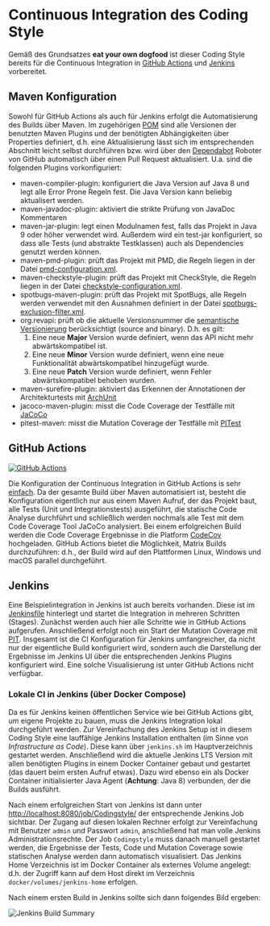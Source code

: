 # Continuous Integration des Coding Style

Gemäß des Grundsatzes **eat your own dogfood** ist dieser Coding Style bereits für die Continuous Integration
in [GitHub Actions](https://github.com/features/actions) und [Jenkins](https://jenkins.io) vorbereitet. 

## Maven Konfiguration

Sowohl für GitHub Actions als auch für Jenkins erfolgt die Automatisierung des Builds über Maven. Im zugehörigen 
[POM](../pom.xml) sind alle Versionen der benutzten Maven Plugins und der benötigten Abhängigkeiten über Properties
definiert, d.h. eine Aktualisierung lässt sich im entsprechenden Abschnitt leicht selbst durchführen bzw. wird 
über den [Dependabot](https://dependabot.com) Roboter von GitHub automatisch über einen Pull Request aktualisiert. 
U.a. sind die folgenden Plugins vorkonfiguriert:
- maven-compiler-plugin: konfiguriert die Java Version auf Java 8 und legt alle Error Prone Regeln fest. Die Java 
  Version kann beliebig aktualisert werden. 
- maven-javadoc-plugin: aktiviert die strikte Prüfung von JavaDoc Kommentaren
- maven-jar-plugin: legt einen Modulnamen fest, falls das Projekt in Java 9 oder höher verwendet wird. Außerdem wird
ein test-jar konfiguriert, so dass alle Tests (und abstrakte Testklassen) auch als Dependencies genutzt werden können.
- maven-pmd-plugin: prüft das Projekt mit PMD, die Regeln liegen in der Datei [pmd-configuration.xml](../etc/pmd-configuration.xml).
- maven-checkstyle-plugin: prüft das Projekt mit CheckStyle, die Regeln liegen in der Datei [checkstyle-configuration.xml](../etc/checkstyle-configuration.xml).
- spotbugs-maven-plugin: prüft das Projekt mit SpotBugs, alle Regeln werden verwendet mit den Ausnahmen definiert in der Datei [spotbugs-exclusion-filter.xml](../etc/spotbugs-exclusion-filter.xml).
- org.revapi: prüft ob die aktuelle Versionsnummer die [semantische Versionierung](https://semver.org) berücksichtigt (source and binary). D.h. es gilt:
    1. Eine neue **Major** Version wurde definiert, wenn das API nicht mehr abwärtskompatibel ist.
    2. Eine neue **Minor** Version wurde definiert, wenn eine neue Funktionalität abwärtskompatibel hinzugefügt wurde.
    3. Eine neue **Patch** Version wurde definiert, wenn Fehler abwärtskompatibel behoben wurden.
- maven-surefire-plugin: aktiviert das Erkennen der Annotationen der Architekturtests mit [ArchUnit](https://www.archunit.org)
- jacoco-maven-plugin: misst die Code Coverage der Testfälle mit [JaCoCo](https://www.jacoco.org)
- pitest-maven: misst die Mutation Coverage der Testfälle mit [PITest](http://pitest.org)

## GitHub Actions

[![GitHub Actions](https://github.com/uhafner/codingstyle/workflows/GitHub%20CI/badge.svg?branch=master)](https://github.com/uhafner/codingstyle/actions)

Die Konfiguration der Continuous Integration in GitHub Actions is sehr [einfach](../.github/workflows/ci.yml). 
Da der gesamte Build über Maven automatisiert ist, besteht die Konfiguration eigentlich nur aus einem Maven Aufruf,
der das Projekt baut, alle Tests (Unit und Integrationstests) ausgeführt, die statische Code Analyse durchführt
und schließlich werden nochmals alle Test mit dem Code Coverage Tool JaCoCo analysiert. Bei einem erfolgreichen 
Build werden die Code Coverage Ergebnisse in die Platform [CodeCov](https://app.codecov.io/gh/uhafner/codingstyle) hochgeladen.
GitHub Actions bietet die Möglichkeit, Matrix Builds durchzuführen: d.h., der Build wird auf den Plattformen Linux, 
Windows und macOS parallel durchgeführt.

## Jenkins

Eine Beispielintegration in Jenkins ist auch bereits vorhanden. Diese ist im [Jenkinsfile](../Jenkinsfile) hinterlegt
und startet die Integration in mehreren Schritten (Stages). Zunächst werden auch hier alle Schritte wie in GitHub Actions
aufgerufen. Anschließend erfolgt noch ein Start der Mutation Coverage mit [PIT](http://pitest.org). Insgesamt ist
die CI Konfiguration für Jenkins umfangreicher, da nicht nur der eigentliche Build konfiguriert wird, sondern
auch die Darstellung der Ergebnisse im Jenkins UI über die entsprechenden Jenkins Plugins konfiguriert wird.
Eine solche Visualisierung ist unter GitHub Actions nicht verfügbar. 

### Lokale CI in Jenkins (über Docker Compose)

Da es für Jenkins keinen öffentlichen Service wie bei GitHub Actions gibt, um eigene Projekte zu bauen, muss die Jenkins 
Integration lokal durchgeführt werden. Zur Vereinfachung des Jenkins Setup ist in diesem Coding Style eine
lauffähige Jenkins Installation enthalten (im Sinne von *Infrastructure as Code*). 
Diese kann über `jenkins.sh` im Hauptverzeichnis gestartet werden. Anschließend wird die
aktuelle Jenkins LTS Version mit allen benötigten Plugins in einem Docker Container gebaut und gestartet (das dauert
beim ersten Aufruf etwas). Dazu wird ebenso ein als Docker Container initialisierter Java Agent (**Achtung**: Java 8) 
verbunden, der die Builds ausführt. 
<!-- markdown-link-check-disable-next-line -->
Nach einem erfolgreichen Start von Jenkins ist dann unter [http://localhost:8080/job/Codingstyle/](http://localhost:8080/job/Codingstyle/) der entsprechende Jenkins Job sichtbar. 
Der Zugang auf diesen lokalen Rechner erfolgt zur Vereinfachung 
mit Benutzer `admin` und Passwort `admin`, anschließend hat man volle Jenkins Administrationsrechte. 
Der Job `Codingstyle` muss danach manuell gestartet werden,
die Ergebnisse der Tests, Code und Mutation Coverage sowie statischen Analyse werden dann automatisch
visualisiert. Das Jenkins Home Verzeichnis ist im Docker Container als externes Volume angelegt: d.h. der Zugriff kann
auf dem Host direkt im Verzeichnis `docker/volumes/jenkins-home` erfolgen.

Nach einem ersten Build in Jenkins sollte sich dann folgendes Bild ergeben:

![Jenkins Build Summary](images/build-result.png)
